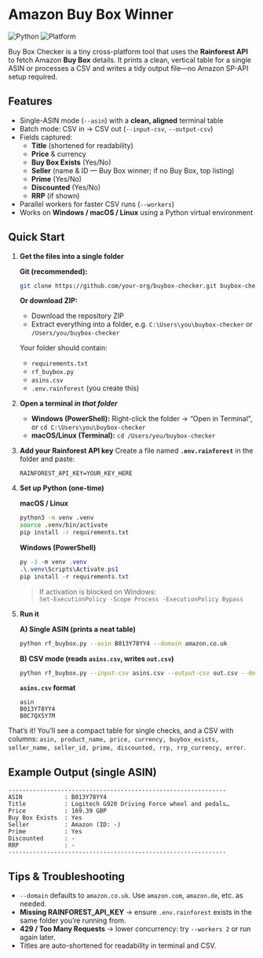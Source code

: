 # Amazon Buy Box Winner

![Python](https://img.shields.io/badge/Python-3%2B-blue) ![Platform](https://img.shields.io/badge/platform-Windows%20%7C%20macOS%20%7C%20Linux-lightgrey)

Buy Box Checker is a tiny cross-platform tool that uses the **Rainforest API** to fetch Amazon **Buy Box** details. It prints a clean, vertical table for a single ASIN or processes a CSV and writes a tidy output file—no Amazon SP-API setup required.

## Features

* Single-ASIN mode (`--asin`) with a **clean, aligned** terminal table
* Batch mode: CSV in → CSV out (`--input-csv`, `--output-csv`)
* Fields captured:
  * **Title** (shortened for readability)
  * **Price** & currency
  * **Buy Box Exists** (Yes/No)
  * **Seller** (name & ID — Buy Box winner; if no Buy Box, top listing)
  * **Prime** (Yes/No)
  * **Discounted** (Yes/No)
  * **RRP** (if shown)
* Parallel workers for faster CSV runs (`--workers`)
* Works on **Windows / macOS / Linux** using a Python virtual environment

## Quick Start

1. **Get the files into a single folder**

   **Git (recommended):**
   ```bash
   git clone https://github.com/your-org/buybox-checker.git buybox-checker
   ```
   **Or download ZIP:**
   - Download the repository ZIP
   - Extract everything into a folder, e.g. `C:\Users\you\buybox-checker` or `/Users/you/buybox-checker`

   Your folder should contain:
   - `requirements.txt`
   - `rf_buybox.py`
   - `asins.csv`
   - `.env.rainforest` (you create this)

2. **Open a terminal *in that folder***
   - **Windows (PowerShell):** Right-click the folder → “Open in Terminal”, or `cd C:\Users\you\buybox-checker`
   - **macOS/Linux (Terminal):** `cd /Users/you/buybox-checker`

3. **Add your Rainforest API key**
   Create a file named **`.env.rainforest`** in the folder and paste:
   ```
   RAINFOREST_API_KEY=YOUR_KEY_HERE
   ```

4. **Set up Python (one-time)**

   **macOS / Linux**
   ```bash
   python3 -m venv .venv
   source .venv/bin/activate
   pip install -r requirements.txt
   ```

   **Windows (PowerShell)**
   ```powershell
   py -3 -m venv .venv
   .\.venv\Scripts\Activate.ps1
   pip install -r requirements.txt
   ```
   > If activation is blocked on Windows:  
   > `Set-ExecutionPolicy -Scope Process -ExecutionPolicy Bypass`

5. **Run it**

   **A) Single ASIN (prints a neat table)**
   ```bash
   python rf_buybox.py --asin B013Y78YY4 --domain amazon.co.uk
   ```

   **B) CSV mode (reads `asins.csv`, writes `out.csv`)**
   ```bash
   python rf_buybox.py --input-csv asins.csv --output-csv out.csv --domain amazon.co.uk --workers 5
   ```

   **`asins.csv` format**
   ```csv
   asin
   B013Y78YY4
   B0C7QX5Y7M
   ```

That’s it! You’ll see a compact table for single checks, and a CSV with columns:
`asin, product_name, price, currency, buybox_exists, seller_name, seller_id, prime, discounted, rrp, rrp_currency, error`.

## Example Output (single ASIN)

```
--------------------------------------------------------------
ASIN            : B013Y78YY4
Title           : Logitech G920 Driving Force wheel and pedals…
Price           : 169.39 GBP
Buy Box Exists  : Yes
Seller          : Amazon (ID: -)
Prime           : Yes
Discounted      : -
RRP             : -
--------------------------------------------------------------
```

## Tips & Troubleshooting

* `--domain` defaults to `amazon.co.uk`. Use `amazon.com`, `amazon.de`, etc. as needed.
* **Missing RAINFOREST_API_KEY** → ensure `.env.rainforest` exists in the same folder you’re running from.
* **429 / Too Many Requests** → lower concurrency: try `--workers 2` or run again later.
* Titles are auto-shortened for readability in terminal and CSV.
